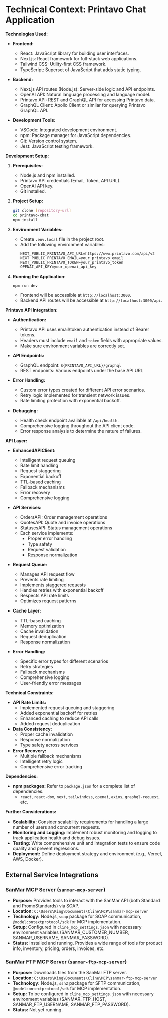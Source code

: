 # Technical Context: Printavo Chat Application

**Technologies Used:**

-   **Frontend:**
    -   React: JavaScript library for building user interfaces.
    -   Next.js: React framework for full-stack web applications.
    -   Tailwind CSS: Utility-first CSS framework.
    -   TypeScript: Superset of JavaScript that adds static typing.

-   **Backend:**
    -   Next.js API routes (Node.js): Server-side logic and API endpoints.
    -   OpenAI API: Natural language processing and language model.
    -   Printavo API: REST and GraphQL API for accessing Printavo data.
    -   GraphQL Client: Apollo Client or similar for querying Printavo GraphQL API.

-   **Development Tools:**
    -   VSCode: Integrated development environment.
    -   npm: Package manager for JavaScript dependencies.
    -   Git: Version control system.
    -   Jest: JavaScript testing framework.

**Development Setup:**

1.  **Prerequisites:**
    -   Node.js and npm installed.
    -   Printavo API credentials (Email, Token, API URL).
    -   OpenAI API key.
    -   Git installed.

2.  **Project Setup:**
    ```bash
    git clone [repository-url]
    cd printavo-chat
    npm install
    ```

3.  **Environment Variables:**
    -   Create `.env.local` file in the project root.
    -   Add the following environment variables:
        ```
        NEXT_PUBLIC_PRINTAVO_API_URL=https://www.printavo.com/api/v2
        NEXT_PUBLIC_PRINTAVO_EMAIL=your_printavo_email
        NEXT_PUBLIC_PRINTAVO_TOKEN=your_printavo_token
        OPENAI_API_KEY=your_openai_api_key
        ```

4.  **Running the Application:**
    ```bash
    npm run dev
    ```
    -   Frontend will be accessible at `http://localhost:3000`.
    -   Backend API routes will be accessible at `http://localhost:3000/api`.

**Printavo API Integration:**

-   **Authentication:**
    -   Printavo API uses email/token authentication instead of Bearer tokens.
    -   Headers must include `email` and `token` fields with appropriate values.
    -   Make sure environment variables are correctly set.

-   **API Endpoints:**
    -   GraphQL endpoint: `${PRINTAVO_API_URL}/graphql`
    -   REST endpoints: Various endpoints under the base API URL

-   **Error Handling:**
    -   Custom error types created for different API error scenarios.
    -   Retry logic implemented for transient network issues.
    -   Rate limiting protection with exponential backoff.

-   **Debugging:**
    -   Health check endpoint available at `/api/health`.
    -   Comprehensive logging throughout the API client code.
    -   Error response analysis to determine the nature of failures.

**API Layer:**
- **EnhancedAPIClient:**
  - Intelligent request queuing
  - Rate limit handling
  - Request staggering
  - Exponential backoff
  - TTL-based caching
  - Fallback mechanisms
  - Error recovery
  - Comprehensive logging

- **API Services:**
  - OrdersAPI: Order management operations
  - QuotesAPI: Quote and invoice operations
  - StatusesAPI: Status management operations
  - Each service implements:
    - Proper error handling
    - Type safety
    - Request validation
    - Response normalization

- **Request Queue:**
  - Manages API request flow
  - Prevents rate limiting
  - Implements staggered requests
  - Handles retries with exponential backoff
  - Respects API rate limits
  - Optimizes request patterns

- **Cache Layer:**
  - TTL-based caching
  - Memory optimization
  - Cache invalidation
  - Request deduplication
  - Response normalization

- **Error Handling:**
  - Specific error types for different scenarios
  - Retry strategies
  - Fallback mechanisms
  - Comprehensive logging
  - User-friendly error messages

**Technical Constraints:**
- **API Rate Limits:**
  - Implemented request queuing and staggering
  - Added exponential backoff for retries
  - Enhanced caching to reduce API calls
  - Added request deduplication
- **Data Consistency:**
  - Proper cache invalidation
  - Response normalization
  - Type safety across services
- **Error Recovery:**
  - Multiple fallback mechanisms
  - Intelligent retry logic
  - Comprehensive error tracking

**Dependencies:**

-   **npm packages:** Refer to `package.json` for a complete list of dependencies.
    -   `react`, `react-dom`, `next`, `tailwindcss`, `openai`, `axios`, `graphql-request`, etc.

**Further Considerations:**

-   **Scalability:** Consider scalability requirements for handling a large number of users and concurrent requests.
-   **Monitoring and Logging:** Implement robust monitoring and logging to track application health and debug issues.
-   **Testing:** Write comprehensive unit and integration tests to ensure code quality and prevent regressions.
-   **Deployment:** Define deployment strategy and environment (e.g., Vercel, AWS, Docker).

## External Service Integrations

### SanMar MCP Server (`sanmar-mcp-server`)
- **Purpose:** Provides tools to interact with the SanMar API (both Standard and PromoStandards) via SOAP.
- **Location:** `C:\Users\King\Documents\Cline\MCP\sanmar-mcp-server`
- **Technology:** Node.js, `soap` package for SOAP communication, `@modelcontextprotocol/sdk` for MCP implementation.
- **Setup:** Configured in `cline_mcp_settings.json` with necessary environment variables (SANMAR_CUSTOMER_NUMBER, SANMAR_USERNAME, SANMAR_PASSWORD).
- **Status:** Installed and running. Provides a wide range of tools for product info, inventory, pricing, orders, invoices, etc.

### SanMar FTP MCP Server (`sanmar-ftp-mcp-server`)
- **Purpose:** Downloads files from the SanMar FTP server.
- **Location:** `C:\Users\King\Documents\Cline\MCP\sanmar-ftp-mcp-server`
- **Technology:** Node.js, `ssh2` package for SFTP communication, `@modelcontextprotocol/sdk` for MCP implementation.
- **Setup:** To be configured in `cline_mcp_settings.json` with necessary environment variables (SANMAR_FTP_HOST, SANMAR_FTP_USERNAME, SANMAR_FTP_PASSWORD).
- **Status:** Not yet running.
